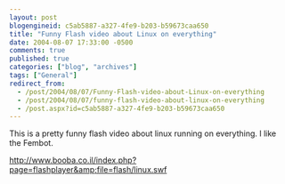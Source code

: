 ```yaml
---
layout: post
blogengineid: c5ab5887-a327-4fe9-b203-b59673caa650
title: "Funny Flash video about Linux on everything"
date: 2004-08-07 17:33:00 -0500
comments: true
published: true
categories: ["blog", "archives"]
tags: ["General"]
redirect_from: 
  - /post/2004/08/07/Funny-Flash-video-about-Linux-on-everything
  - /post/2004/08/07/funny-flash-video-about-linux-on-everything
  - /post.aspx?id=c5ab5887-a327-4fe9-b203-b59673caa650
---
```

<!-- more -->

This is a pretty funny flash video about linux running on everything. I like the Fembot.

<A href="http://www.booba.co.il/index.php?page=flashplayer&amp;file=flash/linux.swf">http://www.booba.co.il/index.php?page=flashplayer&amp;file=flash/linux.swf</A>
